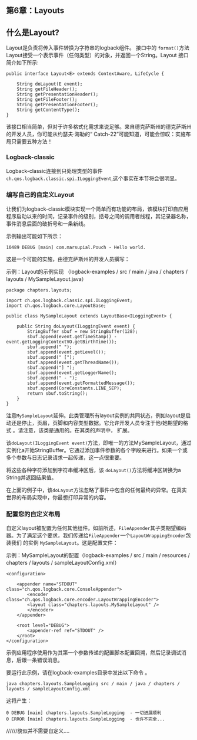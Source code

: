 ## 第6章：Layouts

## 什么是Layout?

Layout是负责将传入事件转换为字符串的logback组件。 接口中的 `format()`方法Layout接受一个表示事件（任何类型）的对象，并返回一个String。Layout 接口简介如下所示:

    public interface Layout<E> extends ContextAware, LifeCycle {

        String doLayout(E event);
        String getFileHeader();
        String getPresentationHeader();
        String getFileFooter();
        String getPresentationFooter();
        String getContentType();
    }

该接口相当简单，但对于许多格式化需求来说足够。来自德克萨斯州的德克萨斯州的开发人员，你可能从约瑟夫·海勒的“ Catch-22”可能知道，可能会惊叹：实施布局只需要五种方法！

### Logback-classic

Logback-classic连接到只处理类型的事件`ch.qos.logback.classic.spi.ILoggingEvent`,这个事实在本节将会很明显。

### 编写自己的自定义Layout

让我们为logback-classic模块实现一个简单而有功能的布局，该模块打印自应用程序启动以来的时间，记录事件的级别，括号之间的调用者线程，其记录器名称，事件消息后面的破折号和一条新线。

示例输出可能如下所示：

    10489 DEBUG [main] com.marsupial.Pouch - Hello world.

这是一个可能的实施，由德克萨斯州的开发人员撰写：

示例：Layout的示例实现 （logback-examples / src / main / java / chapters / layouts / MySampleLayout.java）

    package chapters.layouts;

    import ch.qos.logback.classic.spi.ILoggingEvent;
    import ch.qos.logback.core.LayoutBase;

    public class MySampleLayout extends LayoutBase<ILoggingEvent> {

        public String doLayout(ILoggingEvent event) {
            StringBuffer sbuf = new StringBuffer(128);
            sbuf.append(event.getTimeStamp() - event.getLoggingContextVO.getBirthTime());
            sbuf.append(" ");
            sbuf.append(event.getLevel());
            sbuf.append(" [");
            sbuf.append(event.getThreadName());
            sbuf.append("] ");
            sbuf.append(event.getLoggerName();
            sbuf.append(" - ");
            sbuf.append(event.getFormattedMessage());
            sbuf.append(CoreConstants.LINE_SEP);
            return sbuf.toString();
        }
    }
    
注意`MySampleLayout`延伸。此类管理所有layout实例的共同状态，例如layout是启动还是停止，页眉，页脚和内容类型数据。它允许开发人员专注于他/她期望的格式 。请注意，该类是通用的。在其类的声明中， 扩展。

该`doLayout(ILoggingEvent event)`方法，即唯一的方法MySampleLayout，通过实例化a开始StringBuffer。它通过添加事件参数的各个字段来进行。如果一个或多个参数与日志记录请求一起传递，这一点很重要。

将这些各种字符添加到字符串缓冲区后，该 `doLayout()`方法将缓冲区转换为a String并返回结果值。

在上面的例子中，该`doLayout`方法忽略了事件中包含的任何最终的异常。在真实世界的布局实现中，你最想打印异常的内容。

### 配置您的自定义布局

自定义layout被配置为任何其他组件。如前所述，`FileAppender`其子类期望编码器。为了满足这个要求，我们传递给`FileAppender`一个`LayoutWrappingEncoder`包装我们 的实例 `MySampleLayout`。这是配置文件：

示例：MySampleLayout的配置（logback-examples / src / main / resources / chapters / layouts / sampleLayoutConfig.xml）

    <configuration>

        <appender name="STDOUT" class="ch.qos.logback.core.ConsoleAppender">
            <encoder class="ch.qos.logback.core.encoder.LayoutWrappingEncoder">
            <layout class="chapters.layouts.MySampleLayout" />
            </encoder>
        </appender>

        <root level="DEBUG">
            <appender-ref ref="STDOUT" />
        </root>
    </configuration>

示例应用程序使用作为其第一个参数传递的配置脚本配置回溯，然后记录调试消息，后跟一条错误消息。

要运行此示例，请在logback-examples目录中发出以下命令 。

    java chapters.layouts.SampleLogging src / main / java / chapters / layouts / sampleLayoutConfig.xml

这将产生：

    0 DEBUG [main] chapters.layouts.SampleLogging  - 一切进展顺利
    0 ERROR [main] chapters.layouts.SampleLogging  - 也许不完全...

//////貌似并不需要自定义.... 